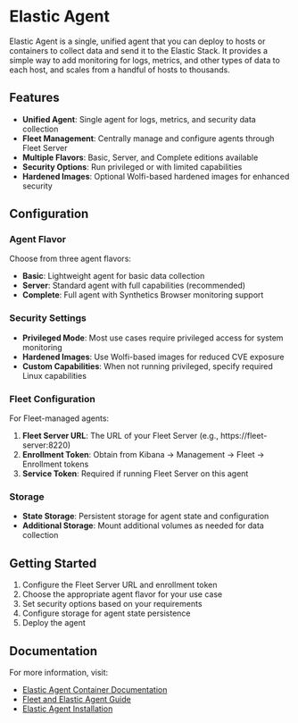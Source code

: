 # Elastic Agent

Elastic Agent is a single, unified agent that you can deploy to hosts or containers to collect data and send it to the Elastic Stack. It provides a simple way to add monitoring for logs, metrics, and other types of data to each host, and scales from a handful of hosts to thousands.

## Features

- **Unified Agent**: Single agent for logs, metrics, and security data collection
- **Fleet Management**: Centrally manage and configure agents through Fleet Server
- **Multiple Flavors**: Basic, Server, and Complete editions available
- **Security Options**: Run privileged or with limited capabilities
- **Hardened Images**: Optional Wolfi-based hardened images for enhanced security

## Configuration

### Agent Flavor

Choose from three agent flavors:

- **Basic**: Lightweight agent for basic data collection
- **Server**: Standard agent with full capabilities (recommended)
- **Complete**: Full agent with Synthetics Browser monitoring support

### Security Settings

- **Privileged Mode**: Most use cases require privileged access for system monitoring
- **Hardened Images**: Use Wolfi-based images for reduced CVE exposure
- **Custom Capabilities**: When not running privileged, specify required Linux capabilities

### Fleet Configuration

For Fleet-managed agents:

1. **Fleet Server URL**: The URL of your Fleet Server (e.g., https://fleet-server:8220)
2. **Enrollment Token**: Obtain from Kibana → Management → Fleet → Enrollment tokens
3. **Service Token**: Required if running Fleet Server on this agent

### Storage

- **State Storage**: Persistent storage for agent state and configuration
- **Additional Storage**: Mount additional volumes as needed for data collection

## Getting Started

1. Configure the Fleet Server URL and enrollment token
2. Choose the appropriate agent flavor for your use case
3. Set security options based on your requirements
4. Configure storage for agent state persistence
5. Deploy the agent

## Documentation

For more information, visit:

- [Elastic Agent Container Documentation](https://www.elastic.co/docs/reference/fleet/elastic-agent-container)
- [Fleet and Elastic Agent Guide](https://www.elastic.co/docs/reference/fleet)
- [Elastic Agent Installation](https://www.elastic.co/docs/reference/fleet/install-elastic-agents)
